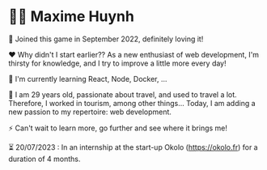 # :man_technologist: Maxime Huynh

 :rocket: Joined this game in September 2022, definitely loving it!

:hearts: Why didn't I start earlier?? As a new enthusiast of web development, I'm thirsty for knowledge, and I try to improve a little more every day!

🌱 I'm currently learning React, Node, Docker, ...

💬 I am 29 years old, passionate about travel, and used to travel a lot. Therefore, I worked in tourism, among other things... Today, I am adding a new passion to my repertoire: web development. 

⚡ Can't wait to learn more, go further and see where it brings me!

:hourglass_flowing_sand: 20/07/2023 : In an internship at the start-up Okolo (https://okolo.fr) for a duration of 4 months.





<!--
**Maxime-hnh/Maxime-hnh** is a ✨ _special_ ✨ repository because its `README.md` (this file) appears on your GitHub profile.

Here are some ideas to get you started:

- 🔭 I’m currently working on ...
- 🌱 I’m currently learning ...
- 👯 I’m looking to collaborate on ...
- 🤔 I’m looking for help with ...
- 💬 Ask me about ...
- 📫 How to reach me: ...
- 😄 Pronouns: ...
- ⚡ Fun fact: ...
-->
